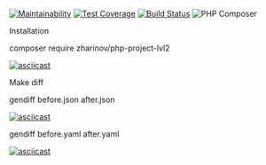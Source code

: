 [![Maintainability](https://api.codeclimate.com/v1/badges/7e5897852afc37b05dbc/maintainability)](https://codeclimate.com/github/zharinovkv/php-project-lvl2/maintainability)
[![Test Coverage](https://api.codeclimate.com/v1/badges/7e5897852afc37b05dbc/test_coverage)](https://codeclimate.com/github/zharinovkv/php-project-lvl2/test_coverage)
[![Build Status](https://travis-ci.org/zharinovkv/php-project-lvl2.svg?branch=master)](https://travis-ci.org/zharinovkv/php-project-lvl2)
![PHP Composer](https://github.com/zharinovkv/php-project-lvl2/workflows/PHP%20Composer/badge.svg?branch=master)

Installation

composer require zharinov/php-project-lvl2

[![asciicast](https://asciinema.org/a/318566.svg)](https://asciinema.org/a/318566)


Make diff

gendiff before.json after.json

[![asciicast](https://asciinema.org/a/318570.svg)](https://asciinema.org/a/318570)

gendiff before.yaml after.yaml

[![asciicast](https://asciinema.org/a/320277.svg)](https://asciinema.org/a/320277)

